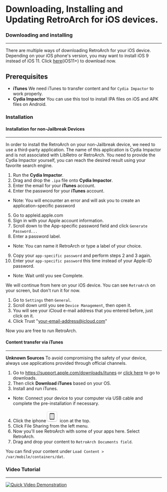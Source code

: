 # Downloading, Installing and Updating RetroArch for iOS devices.

### Downloading and installing
___
There are multiple ways of downloading RetroArch for your iOS device. Depending on your iOS phone's version, you may want to install iOS 9 instead of iOS 11. Click [here](https://buildbot.libretro.com/stable/1.7.7/apple/ios/RetroArch.ipa)(iOS11+) to download now.

## Prerequisites

- **iTunes** We need iTunes to transfer content and for `Cydia Impactor` to work properly.
- **Cydia Impactor** You can use this tool to install IPA files on iOS and APK files on Android. 

### Installation

#### Installation for non-Jailbreak Devices
___

In order to install the RetroArch on your non-Jailbreak device, we need to use a third-party application. The name of this application is Cydia Impactor and is not associated with LibRetro or RetroArch. You need to provide the Cydia Impactor yourself, you can reach the desired result using your favorite search engine.

1. Run the **Cydia Impactor**.
2. Drag and drop the `.ipa` file onto **Cydia Impactor**. 
3. Enter the email for your **iTunes** account.
4. Enter the password for your **iTunes** account.
* Note: You will encounter an error and will ask you to create an application-specific password
5. Go to appleid.apple.com
6. Sign in with your Apple account information.
7. Scroll down to the App-specific password field and click `Generate Password...`
8. Enter a password label.
* Note: You can name it RetroArch or type a label of your choice.
9. Copy your `app-specific password` and perform steps 2 and 3 again.
10. Enter your `app-specific password` this time instead of your Apple-ID password.
* Note: Wait until you see Complete.

We will continue from here on your iOS device. You can see `RetroArch` on your screen, but don't run it for now.

1. Go to `Settings` then `General`.
2. Scroll down until you see `Device Management`, then open it.
3. You will see your iCloud e-mail address that you entered before, just click on it.
4. Click Trust "your-email-address@icloud.com"

Now you are free to run RetroArch. 

#### Content transfer via iTunes
___
**Unknown Sources** To avoid compromising the safety of your device, always use applications provided through official channels.

1. Go to https://support.apple.com/downloads/itunes or [click here](https://support.apple.com/downloads/itunes) to go to downloads.
2. Then click **Download iTunes** based on your OS.
3. Install and run iTunes.
* Note: Connect your device to your computer via USB cable and complete the pre-installation if necessary.
4. Click the iphone![iphone-icon](../image/guides/iphone-icon.jpg) icon at the top.
5. Click File Sharing from the left menu.
6. Now you'll see RetroArch with some of your apps here. Select RetroArch.
7. Drag and drop your content to `RetroArch Documents field`.

You can find your content under `Load Content > /var/mobile/containers/dat`.


### Video Tutorial
___
[![Quick Video Demonstration](http://img.youtube.com/vi/QMCXXabUR5k/0.jpg)](http://www.youtube.com/watch?v=QMCXXabUR5k)